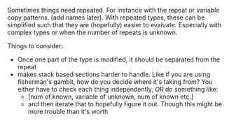 Sometimes things need repeated. For instance with the repeat or variable copy patterns. (add names later). With repeated types, these can be simplified such that they are (hopefully) easier to evaluate. Especially with complex types or when the number of repeats is unknown.

Things to consider:
* Once one part of the type is modified, it should be separated from the repeat
* makes stack based sections harder to handle. Like if you are using fisherman's gambit, how do you decide where it's taking from? You either have to check each thing independently, *OR* do something like:
	* \[num of known, variable of unknown, num of known etc.]
	* and then iterate that to hopefully figure it out. Though this might be more trouble than it's worth


